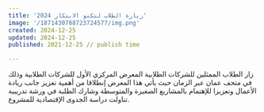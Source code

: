 ```yaml
---
title: 'زيارة الطلاب لتكنو الابتكار 2024'
image: '/1871430788723724577/img.png'
created: 2024-12-25
updated: 2024-12-25
published: 2021-12-25 // publish time

---
```

زار الطلاب الممثلين للشركات الطلابية المعرض المركزي الأول للشركات الطلابية وذلك في متحف عمان عبر الزمان حيث يأتي هذا المعرض إنطلاقا من أهمية تعزيز جانب ريادة الأعمال وتعزيزا للإهتمام بالمشاريع الصغيرة والمتوسطة وشارك الطلبة في ورشة تدريبية تناولت دراسة الجدوى الإقتصادية للمشروع.
